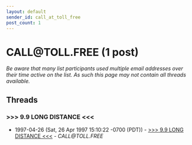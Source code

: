 ```yaml
---
layout: default
sender_id: call_at_toll_free
post_count: 1
---
```


# CALL<span>@</span>TOLL.FREE (1 post)

_Be aware that many list participants used multiple email addresses over their time active on the list. As such this page may not contain all threads available._

## Threads

### >>> 9.9  LONG  DISTANCE <<<
+ 1997-04-26 (Sat, 26 Apr 1997 15:10:22 -0700 (PDT)) - [>>> 9.9  LONG  DISTANCE <<<](/archive/1997/04/e357b3037c410ff7a9d4d307bc0cfad9aa2dbf0ad12ca0142721331d77ff7e61) - _CALL@TOLL.FREE_

